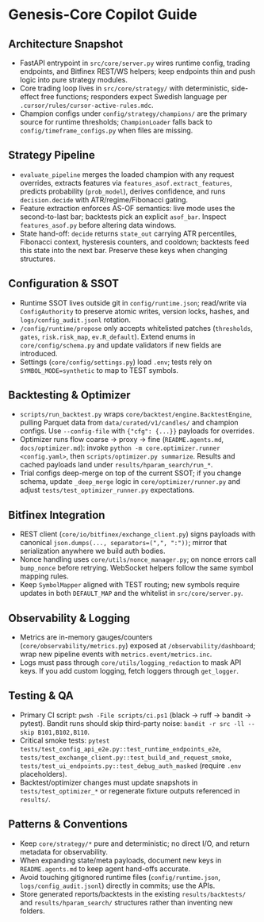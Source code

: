 <!-- Generated by Copilot -->
# Genesis-Core Copilot Guide

## Architecture Snapshot
- FastAPI entrypoint in `src/core/server.py` wires runtime config, trading endpoints, and Bitfinex REST/WS helpers; keep endpoints thin and push logic into pure strategy modules.
- Core trading loop lives in `src/core/strategy/` with deterministic, side-effect free functions; responders expect Swedish language per `.cursor/rules/cursor-active-rules.mdc`.
- Champion configs under `config/strategy/champions/` are the primary source for runtime thresholds; `ChampionLoader` falls back to `config/timeframe_configs.py` when files are missing.

## Strategy Pipeline
- `evaluate_pipeline` merges the loaded champion with any request overrides, extracts features via `features_asof.extract_features`, predicts probability (`prob_model`), derives confidence, and runs `decision.decide` with ATR/regime/Fibonacci gating.
- Feature extraction enforces AS-OF semantics: live mode uses the second-to-last bar; backtests pick an explicit `asof_bar`. Inspect `features_asof.py` before altering data windows.
- State hand-off: `decide` returns `state_out` carrying ATR percentiles, Fibonacci context, hysteresis counters, and cooldown; backtests feed this state into the next bar. Preserve these keys when changing structures.

## Configuration & SSOT
- Runtime SSOT lives outside git in `config/runtime.json`; read/write via `ConfigAuthority` to preserve atomic writes, version locks, hashes, and `logs/config_audit.jsonl` rotation.
- `/config/runtime/propose` only accepts whitelisted patches (`thresholds`, `gates`, `risk.risk_map`, `ev.R_default`). Extend enums in `core/config/schema.py` and update validators if new fields are introduced.
- Settings (`core/config/settings.py`) load `.env`; tests rely on `SYMBOL_MODE=synthetic` to map to TEST symbols.

## Backtesting & Optimizer
- `scripts/run_backtest.py` wraps `core/backtest/engine.BacktestEngine`, pulling Parquet data from `data/curated/v1/candles/` and champion configs. Use `--config-file` with `{"cfg": {...}}` payloads for overrides.
- Optimizer runs flow coarse → proxy → fine (`README.agents.md`, `docs/optimizer.md`): invoke `python -m core.optimizer.runner <config.yaml>`, then `scripts/optimizer.py summarize`. Results and cached payloads land under `results/hparam_search/run_*`.
- Trial configs deep-merge on top of the current SSOT; if you change schema, update `_deep_merge` logic in `core/optimizer/runner.py` and adjust `tests/test_optimizer_runner.py` expectations.

## Bitfinex Integration
- REST client (`core/io/bitfinex/exchange_client.py`) signs payloads with canonical `json.dumps(..., separators=(",", ":"))`; mirror that serialization anywhere we build auth bodies.
- Nonce handling uses `core/utils/nonce_manager.py`; on nonce errors call `bump_nonce` before retrying. WebSocket helpers follow the same symbol mapping rules.
- Keep `SymbolMapper` aligned with TEST routing; new symbols require updates in both `DEFAULT_MAP` and the whitelist in `src/core/server.py`.

## Observability & Logging
- Metrics are in-memory gauges/counters (`core/observability/metrics.py`) exposed at `/observability/dashboard`; wrap new pipeline events with `metrics.event/metrics.inc`.
- Logs must pass through `core/utils/logging_redaction` to mask API keys. If you add custom logging, fetch loggers through `get_logger`.

## Testing & QA
- Primary CI script: `pwsh -File scripts/ci.ps1` (black → ruff → bandit → pytest). Bandit runs should skip third-party noise: `bandit -r src -ll --skip B101,B102,B110`.
- Critical smoke tests: `pytest tests/test_config_api_e2e.py::test_runtime_endpoints_e2e`, `tests/test_exchange_client.py::test_build_and_request_smoke`, `tests/test_ui_endpoints.py::test_debug_auth_masked` (require `.env` placeholders).
- Backtest/optimizer changes must update snapshots in `tests/test_optimizer_*` or regenerate fixture outputs referenced in `results/`.

## Patterns & Conventions
- Keep `core/strategy/*` pure and deterministic; no direct I/O, and return metadata for observability.
- When expanding state/meta payloads, document new keys in `README.agents.md` to keep agent hand-offs accurate.
- Avoid touching gitignored runtime files (`config/runtime.json`, `logs/config_audit.jsonl`) directly in commits; use the APIs.
- Store generated reports/backtests in the existing `results/backtests/` and `results/hparam_search/` structures rather than inventing new folders.
